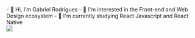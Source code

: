 <div>
  <div style="display: flex; align-items: center; flex-direction: column;">
    - 👋 Hi, I’m Gabriel Rodrigues 
    - 👀 I'm interested in the Front-end and Web Design ecosystem
    - 🌱 I'm currently studying React Javascript and React Native
  </div>
  
  <img src="https://raw.githubusercontent.com/ogabrielrodrigues/.github/main/TECHNOLOGIES.svg"/>
</div>




